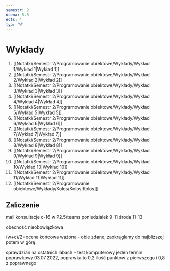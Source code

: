 ```yaml
---
semestr: 2
ocena: 5.5
ects: 4
typ: 'W'
---
```


# Wykłady
1. [[Notatki/Semestr 2/Programowanie obiektowe/Wykłady/Wykład 1/Wykład 1|Wykład 1]]
2. [[Notatki/Semestr 2/Programowanie obiektowe/Wykłady/Wykład 2/Wykład 2|Wykład 2]]
3. [[Notatki/Semestr 2/Programowanie obiektowe/Wykłady/Wykład 3/Wykład 3|Wykład 3]]
4. [[Notatki/Semestr 2/Programowanie obiektowe/Wykłady/Wykład 4/Wykład 4|Wykład 4]]
5. [[Notatki/Semestr 2/Programowanie obiektowe/Wykłady/Wykład 5/Wykład 5|Wykład 5]]
6. [[Notatki/Semestr 2/Programowanie obiektowe/Wykłady/Wykład 6/Wykład 6|Wykład 6]]
7. [[Notatki/Semestr 2/Programowanie obiektowe/Wykłady/Wykład 7/Wykład 7|Wykład 7]]
8. [[Notatki/Semestr 2/Programowanie obiektowe/Wykłady/Wykład 8/Wykład 8|Wykład 8]]
9. [[Notatki/Semestr 2/Programowanie obiektowe/Wykłady/Wykład 9/Wykład 9|Wykład 9]]
10. [[Notatki/Semestr 2/Programowanie obiektowe/Wykłady/Wykład 10/Wykład 10|Wykład 10]]
11. [[Notatki/Semestr 2/Programowanie obiektowe/Wykłady/Wykład 11/Wykład 11|Wykład 11]]
12. [[Notatki/Semestr 2/Programowanie obiektowe/Wykłady/Kolos/Kolos|Kolos]]

## Zaliczenie

mail
konsultacje c-16 w P2.5/teams
poniedziałek 9-11
środa 11-13

obecność nieobowiązkowa

(w+c)/2=ocena końcowa ważona - obie zdane, zaokrąglamy do najbliższej potem w górę

sprawdzian na ostatnich labach - test komputerowy
jeden termin poprawkowy 03.07.2022, poprawka to 0,2 ilość punktów z pierwszego i 0,8 z poprawnego
